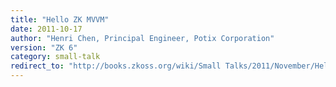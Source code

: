 ```yaml
---
title: "Hello ZK MVVM"
date: 2011-10-17
author: "Henri Chen, Principal Engineer, Potix Corporation"
version: "ZK 6"
category: small-talk
redirect_to: "http://books.zkoss.org/wiki/Small Talks/2011/November/Hello ZK MVVM"
---
```

